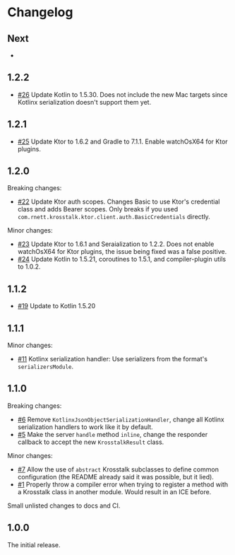 # Changelog

## Next
* 

## 1.2.2
* [#26](https://github.com/rnett/krosstalk/pull/26) Update Kotlin to 1.5.30.  Does not include the new Mac targets since Kotlinx serialization doesn't support them yet.

## 1.2.1
* [#25](https://github.com/rnett/krosstalk/pull/25) Update Ktor to 1.6.2 and Gradle to 7.1.1.  Enable watchOsX64 for Ktor plugins.

## 1.2.0

Breaking changes:
* [#22](https://github.com/rnett/krosstalk/pull/22) Update Ktor auth scopes.  Changes Basic to use Ktor's credential class and adds Bearer scopes.
  Only breaks if you used `com.rnett.krosstalk.ktor.client.auth.BasicCredentials` directly.

Minor changes:
* [#23](https://github.com/rnett/krosstalk/pull/23) Update Ktor to 1.6.1 and Seraialization to 1.2.2.  Does not enable watchOsX64 for Ktor plugins, 
  the issue being fixed was a false positive.
* [#24](https://github.com/rnett/krosstalk/pull/24) Update Kotlin to 1.5.21, coroutines to 1.5.1, and compiler-plugin utils to 1.0.2.

## 1.1.2

* [#19](https://github.com/rnett/krosstalk/pull/19) Update to Kotlin 1.5.20

## 1.1.1

Minor changes:

* [#11](https://github.com/rnett/krosstalk/pull/11) Kotlinx serialization handler: Use serializers from the format's
  `serializersModule`.

## 1.1.0

Breaking changes:

* [#6](https://github.com/rnett/krosstalk/pull/6) Remove `KotlinxJsonObjectSerializationHandler`, change all Kotlinx
  serialization handlers to work like it by default.
* [#5](https://github.com/rnett/krosstalk/pull/5) Make the server `handle` method `inline`, change the responder
  callback to accept the new `KrosstalkResult` class.

Minor changes:

* [#7](https://github.com/rnett/krosstalk/pull/7) Allow the use of `abstract` Krosstalk subclasses to define common
  configuration (the README already said it was possible, but it lied).
* [#1](https://github.com/rnett/krosstalk/pull/1) Properly throw a compiler error when trying to register a method with
  a Krosstalk class in another module. Would result in an ICE before.

Small unlisted changes to docs and CI.

## 1.0.0

The initial release.

